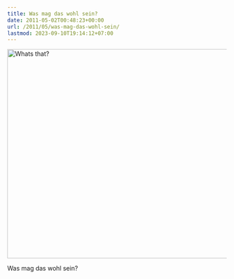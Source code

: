 ```yaml
---
title: Was mag das wohl sein?
date: 2011-05-02T00:48:23+00:00
url: /2011/05/was-mag-das-wohl-sein/
lastmod: 2023-09-10T19:14:12+07:00
---
```

<div class="media image">
  <a href="http://www.flickr.com/photos/schreibblogade/5679722303/" title="Whats that? by Patrick Kollitsch, on Flickr"><img src="//farm6.static.flickr.com/5227/5679722303_1b6656872f_z.jpg" width="640" height="480" alt="Whats that?" /></a></p>

  <p>
    Was mag das wohl sein?
  </p>
</div>
